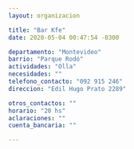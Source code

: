 ```yaml
---
layout: organizacion

title: "Bar Kfe"
date: 2020-05-04 00:47:54 -0300

departamento: "Montevideo"
barrio: "Parque Rodó"
actividades: "Olla"
necesidades: ""
telefono_contacto: "092 915 246"
direccion: "Edil Hugo Prato 2289"

otros_contactos: ""
horario: "20 hs"
aclaraciones: ""
cuenta_bancaria: ""

---
```

